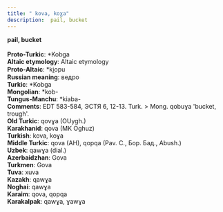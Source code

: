 ```yaml
---
title: " kova, koɣa"
description:  pail, bucket
---
```

<strong> pail, bucket</strong><br><br>
<strong>Proto-Turkic</strong>:  *Kobga<br>
<strong>Altaic etymology</strong>:  Altaic etymology<br>
<strong> Proto-Altaic</strong>:  *ki̯opu<br>
<strong>Russian meaning</strong>:  ведро<br>
<strong>Turkic</strong>:  *Kobga<br>
<strong>Mongolian</strong>:  *kob-<br>
<strong>Tungus-Manchu</strong>:  *kiaba-<br>
<strong>Comments</strong>:  EDT 583-584, ЭСТЯ 6, 12-13. Turk. > Mong. qobuɣa 'bucket, trough'.<br>
<strong>Old Turkic</strong>:  qovɣa (OUygh.)<br>
<strong>Karakhanid</strong>:  qova (MK Oghuz)<br>
<strong>Turkish</strong>:  kova, koɣa<br>
<strong>Middle Turkic</strong>:  qova (AH), qopqa (Pav. C., Бор. Бад., Abush.)<br>
<strong>Uzbek</strong>:  qawɣa (dial.)<br>
<strong>Azerbaidzhan</strong>:  Gova<br>
<strong>Turkmen</strong>:  Gova<br>
<strong>Tuva</strong>:  xuva<br>
<strong>Kazakh</strong>:  qawɣa<br>
<strong>Noghai</strong>:  qawɣa<br>
<strong>Karaim</strong>:  qova, qopqa<br>
<strong>Karakalpak</strong>:  qawɣa, ɣawɣa<br>


